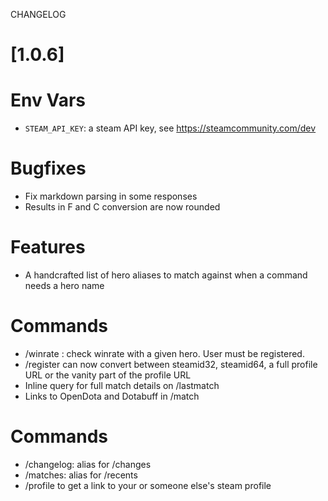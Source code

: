 
CHANGELOG


# [1.0.6]

# Env Vars
- `STEAM_API_KEY`: a steam API key, see https://steamcommunity.com/dev

# Bugfixes
- Fix markdown parsing in some responses
- Results in F and C conversion are now rounded

# Features
- A handcrafted list of hero aliases to match against when a command needs a hero name

# Commands
- /winrate <username> <hero name>: check winrate with a given hero. User must be registered. 
- /register can now convert between steamid32, steamid64, a full profile URL or the vanity part of the profile URL
- Inline query for full match details on /lastmatch
- Links to OpenDota and Dotabuff in /match

# Commands
- /changelog: alias for /changes
- /matches: alias for /recents
- /profile to get a link to your or someone else's steam profile
